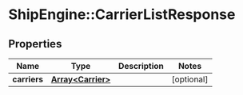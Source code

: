 # ShipEngine::CarrierListResponse

## Properties
Name | Type | Description | Notes
------------ | ------------- | ------------- | -------------
**carriers** | [**Array&lt;Carrier&gt;**](Carrier.md) |  | [optional] 


